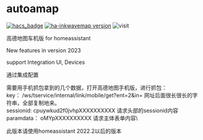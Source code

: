 # autoamap
[![hacs_badge](https://img.shields.io/badge/HACS-Custom-41BDF5.svg)](https://github.com/hacs/integration)
[![ha-inkwavemap version](https://img.shields.io/badge/autoamap-2023.5.19-blue.svg)](https://github.com/dscao/autoamap)
![visit](https://visitor-badge.glitch.me/badge?page_id=dscao.autoamap&left_text=visit)

 高德地图车机版 for homeassistant
 
New features in version 2023

support Integration UI, Devices

通过集成配置

需要用手机抓包拿到的几个数据，打开高德地图手机版，进行抓包：\
key： /ws/tservice/internal/link/mobile/get?ent=2&in= 网址后面很长很长的字符串，全部复制地来。\
sessionid:  cpuywkud2f0jvhpXXXXXXXXXX  请求头部的sessionid内容\
paramdata： oMYpXXXXXXXXXX  请求主体表单内容\

此版本请使用homeassistant 2022.2以后的版本
